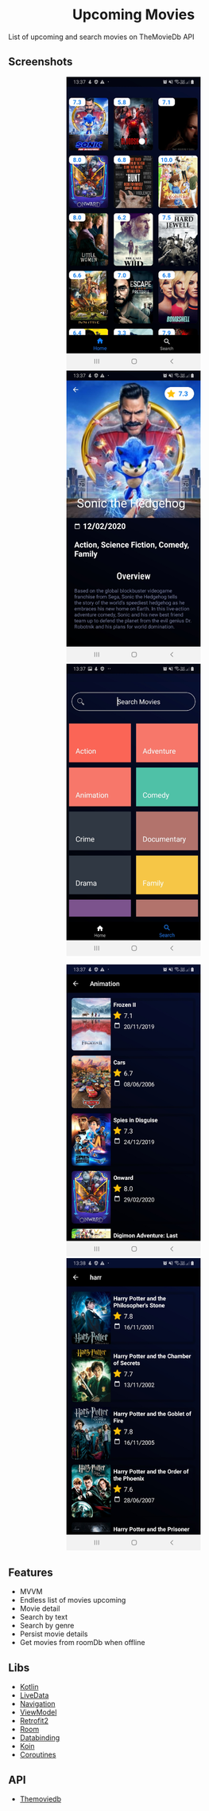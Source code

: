 <h1 align="center">
    Upcoming Movies
</h1>

<p>
    List of upcoming and search movies on TheMovieDb API
</p>

## Screenshots

<p align="center">
  <img src="screenshots/home.jpg" width="270" alt="Home">
  <img src="screenshots/detail.jpg" width="270" alt="detail">
  <img src="screenshots/genres.jpg" width="270" alt="Search">
</p>

<p align="center">
  <img src="screenshots/search_genre.jpg" width="270" alt="search">
  <img src="screenshots/search_text.jpg" width="270" alt="search">
</p>

## Features

- MVVM
- Endless list of movies upcoming
- Movie detail
- Search by text
- Search by genre
- Persist movie details
- Get movies from roomDb when offline

## Libs

- [Kotlin](https://kotlinlang.org/)
- [LiveData](https://developer.android.com/topic/libraries/architecture/livedata)
- [Navigation](https://developer.android.com/topic/libraries/architecture/navigation)
- [ViewModel](https://developer.android.com/topic/libraries/architecture/viewmodel)
- [Retrofit2](https://square.github.io/retrofit/)
- [Room](https://developer.android.com/topic/libraries/architecture/room)
- [Databinding](https://developer.android.com/topic/libraries/data-binding)
- [Koin](https://insert-koin.io/)
- [Coroutines](https://developer.android.com/kotlin/coroutines)

## API

- [Themoviedb](https://developers.themoviedb.org/3)
